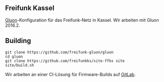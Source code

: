 Freifunk Kassel
----------------

[Gluon](https://github.com/freifunk-gluon/)-Konfiguration für das Freifunk-Netz in Kassel. Wir arbeiten mit Gluon 2016.2.

## Building
```
git clone https://github.com/freifunk-gluon/gluon
cd gluon
git clone https://github.com/freifunkks/site-ffks site
site/build.sh
```

Wir arbeiten an einer CI-Lösung für Firmware-Builds auf [GitLab](https://gitlab.com/freifunkks/site-ffks).
